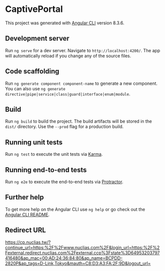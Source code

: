 # CaptivePortal

This project was generated with [Angular CLI](https://github.com/angular/angular-cli) version 8.3.6.

## Development server

Run `ng serve` for a dev server. Navigate to `http://localhost:4200/`. The app will automatically reload if you change any of the source files.

## Code scaffolding

Run `ng generate component component-name` to generate a new component. You can also use `ng generate directive|pipe|service|class|guard|interface|enum|module`.

## Build

Run `ng build` to build the project. The build artifacts will be stored in the `dist/` directory. Use the `--prod` flag for a production build.

## Running unit tests

Run `ng test` to execute the unit tests via [Karma](https://karma-runner.github.io).

## Running end-to-end tests

Run `ng e2e` to execute the end-to-end tests via [Protractor](http://www.protractortest.org/).

## Further help

To get more help on the Angular CLI use `ng help` or go check out the [Angular CLI README](https://github.com/angular/angular-cli/blob/master/README.md).

## Redirect URL

https://cp.nuclias.tw/?continue_url=https:%2F%2Fwww.nuclias.com%2F&login_url=https:%2F%2Fexternal.redirect.nuclias.com%2Fexternal.ccp%3Fstate%3D64953203797416480&ap_mac=00:AD:24:36:84:80&ap_name=BCPDD-2820P&ap_tags=D-Link,Tokyo&mauth=C8:D3:A3:FA:2F:9D&logout_url=


